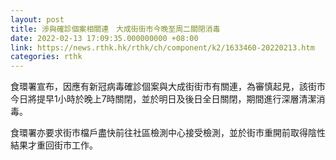 ```yaml
---
layout: post
title: 涉與確診個案相關連　大成街街市今晚至周二關閉消毒
date: 2022-02-13 17:09:35.000000000 +08:00
link: https://news.rthk.hk/rthk/ch/component/k2/1633460-20220213.htm
categories: rthk
---
```


食環署宣布，因應有新冠病毒確診個案與大成街街市有關連，為審慎起見，該街巿今日將提早1小時於晚上7時關閉，並於明日及後日全日關閉，期間進行深層清潔消毒。

食環署亦要求街巿檔戶盡快前往社區檢測中心接受檢測，並於街市重開前取得陰性結果才重回街市工作。

